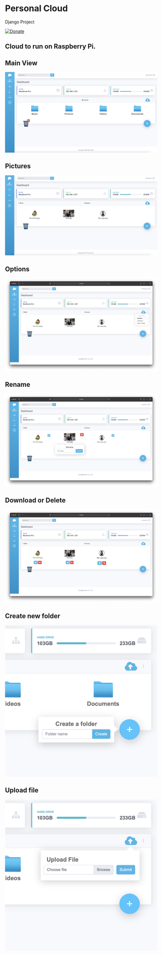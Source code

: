 # Personal Cloud

Django Project

[![Donate](https://img.shields.io/badge/Donate-PayPal-blue.svg)](https://www.paypal.com/cgi-bin/webscr?cmd=_s-xclick&hosted_button_id=NQ2SVQY2JE4K6&source=url)

## Cloud to run on Raspberry Pi.

## Main View
![Image description](Screen%20shots/main%20view.png)

## Pictures
![Image description](Screen%20shots/pictures.png)

## Options
![Image description](Screen%20shots/options.png)

## Rename
![Image description](Screen%20shots/rename.png)

## Download or Delete
![Image description](Screen%20shots/download%20or%20delete.png)

## Create new folder
![Image description](Screen%20shots/create.png)

## Upload file
![Image description](Screen%20shots/upload.png)


